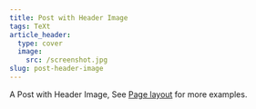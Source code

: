 ```yaml
---
title: Post with Header Image
tags: TeXt
article_header:
  type: cover
  image:
    src: /screenshot.jpg
slug: post-header-image
---
```


A Post with Header Image, See [Page layout](https://tianqi.name/jekyll-TeXt-theme/samples.html#page-layout) for more examples.

<!--more-->
